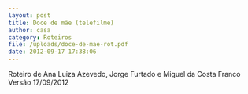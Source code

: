 ```yaml
---
layout: post
title: Doce de mãe (telefilme)
author: casa
category: Roteiros
file: /uploads/doce-de-mae-rot.pdf
date: 2012-09-17 17:38:06
---
```

Roteiro de Ana Luiza Azevedo, Jorge Furtado e Miguel da Costa Franco\
Versão 17/09/2012